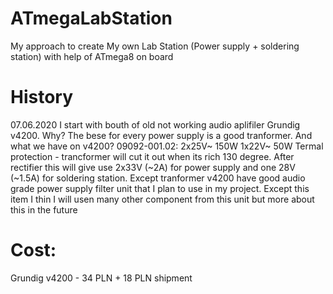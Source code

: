 # ATmegaLabStation
My approach to create My own Lab Station (Power supply + soldering station) with help of ATmega8 on board 


History
=======
07.06.2020
I start with bouth of old not working audio aplifiler Grundig v4200. Why? The bese for every power supply is a good tranformer. And what we have on v4200? 
09092-001.02:
2x25V~ 150W
1x22V~ 50W
Termal protection - trancformer will cut it out when its rich 130 degree. 
After rectifier this will give use 2x33V (~2A) for power supply and one 28V (~1.5A) for soldering station. 
Except tranformer v4200 have good audio grade power supply filter unit that I plan to use in my project. 
Except this item I thin I will usen many other component from this unit but more about this in the future 



Cost:
=====
Grundig v4200 - 34 PLN + 18 PLN shipment 
